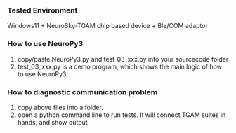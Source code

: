 ### Tested Environment
 Windows11 + NeuroSky-TGAM chip based device + Ble/COM adaptor

### How to use NeuroPy3
1. copy/paste NeuroPy3.py and test_03_xxx.py into your sourcecode folder
2. test_03_xxx.py is a demo program, which shows the main logic of how to use NeuroPy3.

### How to diagnostic communication problem
1. copy above files into a folder.
2. open a python command line to run tests. It will connect TGAM suites in hands, and show output
